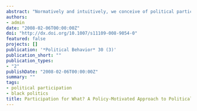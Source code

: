 ```yaml
---
abstract: "Normatively and intuitively, we conceive of political participation as an integral component of democratic policymaking. However, research on participation generally does not include policy considerations as part of individuals’ decisions to engage in activism. I offer an opportunity model of participation that begins to study how policy goals shape individual participation and how aggregate participation shapes policymaking. The central argument is that individuals’ policy goals allow them to recognize those moments when it is most efficient and/or effective to take action. Examining black participation from 1980 to 1994, I show that black Americans are more likely to participate when they face external threats, are embedded in social networks, and have greater access to policymakers. Most importantly, the recognition of these opportunities varies according to individuals’ resources. This research moves beyond the discussion of who participates to address the equally fundamental question: participation for what?"
authors:
- admin
date: "2008-02-06T00:00:00Z"
doi: "http://dx.doi.org/10.1007/s11109-008-9054-0"
featured: false
projects: []
publication: '*Political Behavior* 30 (3)'
publication_short: ""
publication_types:
- "2"
publishDate: "2008-02-06T00:00:00Z"
summary: ""
tags:
- political participation
- black politics
title: Participation for What? A Policy-Motivated Approach to Political Activism
---
```



